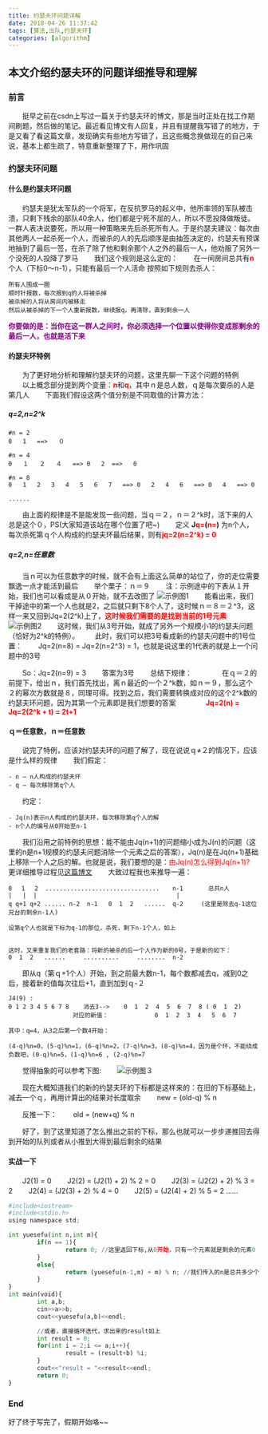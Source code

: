 ```yaml
---
title: 约瑟夫环问题详解
date: 2018-04-26 11:37:42
tags: [算法,出队,约瑟夫环]
categories: [algorithm]
---
```

## 本文介绍约瑟夫环的问题详细推导和理解
<!-- more -->

### 前言
　　挺早之前在csdn上写过一篇关于约瑟夫环的博文，那是当时正处在找工作期间刷题，然后做的笔记。最近看见博文有人回复，并且有提醒我写错了的地方，于是又看了看这篇文章，发现确实有些地方写错了，且这些概念换做现在的自己来说，基本上都生疏了，特意重新整理了下，用作巩固
### 约瑟夫环问题
#### 什么是约瑟夫环问题
　　约瑟夫是犹太军队的一个将军，在反抗罗马的起义中，他所率领的军队被击溃，只剩下残余的部队40余人，他们都是宁死不屈的人，所以不愿投降做叛徒。一群人表决说要死，所以用一种策略来先后杀死所有人。于是约瑟夫建议：每次由其他两人一起杀死一个人，而被杀的人的先后顺序是由抽签决定的，约瑟夫有预谋地抽到了最后一签，在杀了除了他和剩余那个人之外的最后一人，他劝服了另外一个没死的人投降了罗马
　　我们这个规则是这么定的： 
　　在一间房间总共有<font color="red">**n**</font>个人（下标0～n-1），只能有最后一个人活命
按照如下规则去杀人：
```text
所有人围成一圈
顺时针报数，每次报到q的人将被杀掉
被杀掉的人将从房间内被移走
然后从被杀掉的下一个人重新报数，继续报q，再清除，直到剩余一人
```
<font color="purple">**你要做的是：当你在这一群人之间时，你必须选择一个位置以使得你变成那剩余的最后一人，也就是活下来**</font>

#### 约瑟夫环特例
　　为了更好地分析和理解约瑟夫环的问题，这里先聊一下这个问题的特例
　　以上概念部分提到两个变量：<font color="red">**n**</font>和<font color="red">**q**</font>，其中ｎ是总人数，ｑ是每次要杀的人是第几人
　　下面我们假设这两个值分别是不同取值的计算方法：

##### q=2,n=2^k
```text
#n = 2
0   1   ==>   ０

#n = 4
0   １   ２   ４   ==> 0   2  ==>   0

#n = 8
0   1   2   3   4   5   6   7   ==> 0   2   4   6   ==> 0   4   ==> 0

......
```
　　由上面的规律是不是能发现一些问题，当ｑ＝２，ｎ＝２^k时，活下来的人总是这个０，PS(大家知道该站在哪个位置了吧~)
　　定义 **J<font color="red">q=</font>(<font color="red">n=</font>)** 为n个人，每次杀死第ｑ个人构成的约瑟夫环最后结果，则有<font color="red">**jq=2(n=2^k) = 0**</font>

##### q=2,n=任意数
　　当ｎ可以为任意数字的时候，就不会有上面这么简单的站位了，你的走位需要飘逸一点才能活到最后
　　举个栗子：ｎ＝９
　　注：示例途中的下表从１开始，我们也可以看成是从０开始，就不去改图了
![示例图1](/约瑟夫环问题详解/1.jpg)
　　能看出来，我们干掉途中的第一个人也就是2，之后就只剩下8个人了，这时候ｎ＝８＝２^3，这样一来又回到Jq=2(2^k)上了，<font color="red">**这时候我们需要的是找到当前的1号元素**</font>
![示例图2](/约瑟夫环问题详解/2.jpg)
　　这时候，我们从3号开始，就成了另外一个规模小1的约瑟夫问题（恰好为2^k的特例）。 
　　此时，我们可以把3号看成新的约瑟夫问题中的1号位置： 
　　Jq=2(n=8) = Jq=2(n=2^3) = 1，也就是说这里的1代表的就是上一个问题中的3号

　　So：Jq=2(n=9) = 3 
　　答案为3号
　　总结下规律：
　　　　在ｑ＝２的前提下，给出ｎ，我们首先找出，离ｎ最近的一个２^k数，如ｎ＝９，那么这个２的幂次方数就是８，同理可得。找到之后，我们需要转换成对应的这个2^k数的约瑟夫环问题，因为其第一个元素即是我们想要的答案
　　　　<font color="red">**Jq=2(n) = Jq=2(2^k + t) = 2t+1**</font>

#### ｑ＝任意数，ｎ＝任意数
　　说完了特例，应该对约瑟夫环的问题了解了，现在说说ｑ≠２的情况下，应该是什么样的规律
　　我们假定： 
```text
- n — n人构成的约瑟夫环 
- q — 每次移除第q个人 
```
　　约定：
```text 
- Jq(n)表示n人构成的约瑟夫环，每次移除第q个人的解 
- n个人的编号从0开始至n-1
```
　　我们沿用之前特例的思想：能不能由Jq(n+1)的问题缩小成为J(n)的问题（这里的n是n+1规模的约瑟夫问题消除一个元素之后的答案），Jq(n)是在Jq(n+1)基础上移除一个人之后的解。也就是说，我们要想的是：<font color="red">由Jq(n)怎么得到Jq(n+1)?</font>
　　更详细推导过程见[这篇博文](https://blog.csdn.net/wusuopubupt/article/details/18214999)
　　大致过程我也来推导一遍：
```text
0 　1　 2  ................................  　n-1       总共n人
|   |  |                                       |
q q+1 q+2 ...... n-2  n-1   0  1  2   ......  q-2     (这里是除去q-1这位兄台的剩余n-1人)

设第q个人也就是下标为q-1的那位，杀死，剩下n-1个人，如上


这时，又来重复我们的老套路：将新的被杀的后一个人作为新的0号，于是新的如下：
0  1  2   ......     ..........     ........  n-2

```
　　即从q（第ｑ+1个人）开始，到之前最大数n-1，每个数都减去q，减到0之后，接着新的值每次往后+1，直到加到ｑ-２
```text
J4(9) :
0 1 2 3 4 5 6 7 8    消去3-->    0  1  2  4  5  6  7  8 ( 0  1  2)
                  对应的新值：             0  1  2  3  4   5  6  7

其中：q=4，从3之后第一个数4开始：

(4-q)%n=0，(5-q)%n=1，(6-q)%n=2，(7-q)%n=3，(8-q)%n=4，因为是个环，不能绕成负数吧，(0-q)%n=5，(1-q)%n=6 , (2-q)%n=7
```
　　觉得抽象的可以参考下图:
　　![示例图３](/约瑟夫环问题详解/3.jpg)

　　现在大概知道我们的新的约瑟夫环的下标都是这样来的：在旧的下标基础上，减去一个ｑ，再用计算出的结果对长度取余
　　new = (old-q) % n

　　反推一下：
　　old = (new+q) % n

　　好了，到了这里知道了怎么推出之前的下标，那么也就可以一步步递推回去得到开始的队列或者从小推到大得到最后剩余的结果
#### 实战一下
　　J2(1) = 0 
　　J2(2) = (J2(1) + 2) % 2 = 0 
　　J2(3) = (J2(2) + 2) % 3 = 2 
　　J2(4) = (J2(3) + 2) % 4 = 0
　　J2(5) = (J2(4) + 2) % 5 = 2
   ......
   
```python
#include<iostream>
#include<stdio.h>
using namespace std;

int yuesefu(int n,int m){
        if(n == 1){
                return 0; //这里返回下标,从0开始，只有一个元素就是剩余的元素0
        }
        else{
                return (yuesefu(n-1,m) + m) % n; //我们传入的n是总共多少个数
        }
}
int main(void){
        int a,b;
        cin>>a>>b;
        cout<<yuesefu(a,b)<<endl;

        //或者，直接循环迭代，求出来的result如上
        int result = 0;
        for(int i = 2;i <= a;i++){
                result = (result+b) %i;
        }
        cout<<"result = "<<result<<endl;
        return 0;
}
```
### End
好了终于写完了，假期开始咯~~
